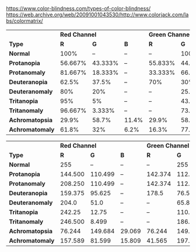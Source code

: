 https://www.color-blindness.com/types-of-color-blindness/
https://web.archive.org/web/20091001043530/http://www.colorjack.com/labs/colormatrix/

<table>
   <tbody>
      <tr>
         <td></td>
         <td colspan="3"><strong>Red Channel</strong></td>
         <td colspan="3"><strong>Green Channel</strong></td>
         <td colspan="3"><strong>Blue Channel</strong></td>
      </tr>
      <tr>
         <td><strong>Type</strong></td>
         <td><strong>R</strong></td>
         <td><strong>G</strong></td>
         <td><strong>B</strong></td>
         <td><strong>R</strong></td>
         <td><strong>G</strong></td>
         <td><strong>B</strong></td>
         <td><strong>R</strong></td>
         <td><strong>G</strong></td>
         <td><strong>B</strong></td>
      </tr>
      <tr>
         <td><strong>Normal</strong></td>
         <td>100%</td>
         <td>–</td>
         <td>–</td>
         <td>–</td>
         <td>100%</td>
         <td>–</td>
         <td>–</td>
         <td>–</td>
         <td>100%</td>
      </tr>
      <tr>
         <td><strong>Protanopia</strong></td>
         <td>56.667%</td>
         <td>43.333%</td>
         <td>–</td>
         <td>55.833%</td>
         <td>44.167%</td>
         <td>–</td>
         <td>–</td>
         <td>24.167%</td>
         <td>75.833%</td>
      </tr>
      <tr>
         <td><strong>Protanomaly</strong></td>
         <td>81.667%</td>
         <td>18.333%</td>
         <td>–</td>
         <td>33.333%</td>
         <td>66.667%</td>
         <td>–</td>
         <td>–</td>
         <td>12.5%</td>
         <td>87.5%</td>
      </tr>
      <tr>
         <td><strong>Deuteranopia</strong></td>
         <td>62.5%</td>
         <td>37.5%</td>
         <td>–</td>
         <td>70%</td>
         <td>30%</td>
         <td>–</td>
         <td>–</td>
         <td>30%</td>
         <td>70%</td>
      </tr>
      <tr>
         <td><strong>Deuteranomaly</strong></td>
         <td>80%</td>
         <td>20%</td>
         <td>–</td>
         <td>–</td>
         <td>25.833%</td>
         <td>74.167%</td>
         <td>–</td>
         <td>14.167%</td>
         <td>85.833%</td>
      </tr>
      <tr>
         <td><strong>Tritanopia</strong></td>
         <td>95%</td>
         <td>5%</td>
         <td>–</td>
         <td>–</td>
         <td>43.333%</td>
         <td>56.667%</td>
         <td>–</td>
         <td>47.5%</td>
         <td>52.5%</td>
      </tr>
      <tr>
         <td><strong>Tritanomaly</strong></td>
         <td>96.667%</td>
         <td>3.333%</td>
         <td>–</td>
         <td>–</td>
         <td>73.333%</td>
         <td>26.667%</td>
         <td>–</td>
         <td>18.333%</td>
         <td>81.667%</td>
      </tr>
      <tr>
         <td><strong>Achromatopsia</strong></td>
         <td>29.9%</td>
         <td>58.7%</td>
         <td>11.4%</td>
         <td>29.9%</td>
         <td>58.7%</td>
         <td>11.4%</td>
         <td>29.9%</td>
         <td>58.7%</td>
         <td>11.4%</td>
      </tr>
      <tr>
         <td><strong>Achromatomaly</strong></td>
         <td>61.8%</td>
         <td>32%</td>
         <td>6.2%</td>
         <td>16.3%</td>
         <td>77.5%</td>
         <td>6.2%</td>
         <td>16.3%</td>
         <td>32.0%</td>
         <td>51.6%</td>
      </tr>
   </tbody>
</table>

<table>
   <tbody>
      <tr>
         <td></td>
         <td colspan="3"><strong>Red Channel</strong></td>
         <td colspan="3"><strong>Green Channel</strong></td>
         <td colspan="3"><strong>Blue Channel</strong></td>
      </tr>
      <tr>
         <td><strong>Type</strong></td>
         <td><strong>R</strong></td>
         <td><strong>G</strong></td>
         <td><strong>B</strong></td>
         <td><strong>R</strong></td>
         <td><strong>G</strong></td>
         <td><strong>B</strong></td>
         <td><strong>R</strong></td>
         <td><strong>G</strong></td>
         <td><strong>B</strong></td>
      </tr>
      <tr>
         <td><strong>Normal</strong></td>
         <td>255</td>
         <td>–</td>
         <td>–</td>
         <td>–</td>
         <td>255</td>
         <td>–</td>
         <td>–</td>
         <td>–</td>
         <td>255</td>
      </tr>
      <tr>
         <td><strong>Protanopia</strong></td>
         <td>144.500</td>
         <td>110.499</td>
         <td>–</td>
         <td>142.374</td>
         <td>112.625</td>
         <td>–</td>
         <td>–</td>
         <td>61.625</td>
         <td>193.374</td>
      </tr>
      <tr>
         <td><strong>Protanomaly</strong></td>
         <td>208.250</td>
         <td>110.499</td>
         <td>–</td>
         <td>142.374</td>
         <td>112.625</td>
         <td>–</td>
         <td>–</td>
         <td>61.625</td>
         <td>193.374</td>
      </tr>
      <tr>
         <td><strong>Deuteranopia</strong></td>
         <td>159.375</td>
         <td>95.625</td>
         <td>–</td>
         <td>178.5</td>
         <td>76.5</td>
         <td>–</td>
         <td>–</td>
         <td>76.5</td>
         <td>178.5</td>
      </tr>
      <tr>
         <td><strong>Deuteranomaly</strong></td>
         <td>204.0</td>
         <td>51.0</td>
         <td>–</td>
         <td>–</td>
         <td>65.874</td>
         <td>189.125</td>
         <td>–</td>
         <td>36.125</td>
         <td>218.874</td>
      </tr>
      <tr>
         <td><strong>Tritanopia</strong></td>
         <td>242.25</td>
         <td>12.75</td>
         <td>–</td>
         <td>–</td>
         <td>110.499</td>
         <td>144.500</td>
         <td>–</td>
         <td>121.125</td>
         <td>133.875</td>
      </tr>
      <tr>
         <td><strong>Tritanomaly</strong></td>
         <td>246.500</td>
         <td>8.499</td>
         <td>–</td>
         <td>–</td>
         <td>186.999</td>
         <td>68.000</td>
         <td>–</td>
         <td>46.749</td>
         <td>208.250</td>
      </tr>
      <tr>
         <td><strong>Achromatopsia</strong></td>
         <td>76.244</td>
         <td>149.684</td>
         <td>29.069</td>
         <td>76.244</td>
         <td>149.684</td>
         <td>29.069</td>
         <td>76.244</td>
         <td>149.684</td>
         <td>29.069</td>
      </tr>
      <tr>
         <td><strong>Achromatomaly</strong></td>
         <td>157.589</td>
         <td>81.599</td>
         <td>15.809</td>
         <td>41.565</td>
         <td>197.625</td>
         <td>15.809</td>
         <td>41.565</td>
         <td>81.599</td>
         <td>131.579</td>
      </tr>
   </tbody>
</table>

